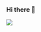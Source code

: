 ### Hi there 👋

![](http://contranetwork.it/wp-content/uploads/2018/01/Kirby_runs_around_and_then_clones_himself_because_that_is_a_normal_thing_kirby_can_do_dont_judge_him_alright.gif) 
